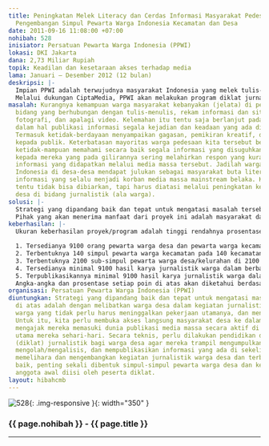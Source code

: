 ```yaml
---
title: Peningkatan Melek Literacy dan Cerdas Informasi Masyarakat Pedesaan melalui
  Pengembangan Simpul Pewarta Warga Indonesia Kecamatan dan Desa
date: 2011-09-16 11:08:00 +07:00
nohibah: 528
inisiator: Persatuan Pewarta Warga Indonesia (PPWI)
lokasi: DKI Jakarta
dana: 2,73 Miliar Rupiah
topik: Keadilan dan kesetaraan akses terhadap media
lama: Januari – Desember 2012 (12 bulan)
deskripsi: |-
  Impian PPWI adalah terwujudnya masyarakat Indonesia yang melek tulis-baca secara aktif-kreatif, menjadikan kegiatan baca-tulis sebagai kesehariannya, komunis warga yang mampu membaca keadaan sekitar dan merekamnya dalam berbagai bentuk yang mereka dapat lakukan, termasuk menggunakan berbagai peralatan teknologi informasi. Untuk itu, warga perlu dilibatkan secara teknis masuk ke dalam dunia jurnalistik yang mengharuskan setiap aktivis-jurnalis bergiat menekuni dunia membaca, menulis, menyebarkan informasi/gagasan, dan merespon setiap feed-back dengan cerdas-kreatif menggunakan nalar. PPWI sejak awal dengan segala keterbatasannya mendorong percepatan melek literacy, melek media, dan cerdas informasi melalui diklat jurnalistik, tulis-menulis, fotografi, video, dll. Sayangnya, sasaran baru sebatas komunitas yang mudah dijangkau seperti kampus/sekolah, komunitas tertentu, dan dinas/instansi.
  Melalui dukungan CiptaMedia, PPWI akan melakukan program diklat jurnalistik warga kepada warga desa/kelurahan dan membentuk simpul-simpul pewarta warga di setiap kecamatan dan desa sasaran. Kemampuan jurnalistik akan menjadi bekal dalam melakukan aktivitas mengumpulkan, menyimpan, mengolah/menganalisa, dan mempublikasikan informasi dari kecamatan/desa tempat domisili warga. Selanjutnya, dibentuk simpul dan sub-simpul yang akan menjadi jalur komunikasi dan koordinasi lanjutan bagi setiap pewarta warga kecamatan/desa. Monitoring, evaluasi, dan bimbingan akan dilakukan terus-menerus secara berjenjang oleh pengurus PPWI di tingkat kabupaten/kota, provinsi, dan nasional, agar proses melek literacy dan cerdas informasi dapat menular ke desa yang belum tersentuh program ini.
masalah: Kurangnya kemampuan warga masyarakat kebanyakan (jelata) di pedesaan dalam
  bidang yang berhubungan dengan tulis-menulis, rekam informasi dan situasi lingkungan,
  fotografi, dan apalagi video. Kelemahan itu tentu saja berlanjut pada ketidak-mampuan
  dalam hal publikasi informasi segala kejadian dan keadaan yang ada di sekitarnya.
  Termasuk ketidak-berdayaan menyampaikan gagasan, pemikiran kreatif, dan usulan solusi
  kepada publik. Keterbatasan mayoritas warga pedesaan kita tersebut berkorelasi terhadap
  ketidak-mampuan memahami secara baik segala informasi yang disuguhkan media massa
  kepada mereka yang pada gilirannya sering melahirkan respon yang kurang tepat terhadap
  informasi yang didapatkan melalui media massa tersebut. Jadilah warga masyarakat
  Indonesia di desa-desa mendapat julukan sebagai masyarakat buta literacy dan buta
  informasi yang selalu menjadi korban media massa mainstream belaka. Kondisi ini
  tentu tidak bisa dibiarkan, tapi harus diatasi melalui peningkatan kemampuan warga
  desa di bidang jurnalistik (ala warga).
solusi: |-
  Strategi yang dipandang baik dan tepat untuk mengatasi masalah tersebut di atas adalah dengan melibatkan warga desa dalam kegiatan jurnalistik ala pewarta warga yang tidak perlu harus meninggalkan pekerjaan utamanya, dan menjadi wartawan. Untuk itu, kita perlu membuka akses langsung masyarakat desa ke dalam dunia jurnalisme, mengajak mereka memasuki dunia publikasi media massa secara aktif di sela-sela aktivitas utama mereka sehari-hari. Secara teknis, perlu dilakukan pendidikan dan latihan (diklat) jurnalistik bagi warga desa agar mereka trampil mengumpulkan, menyimpan, mengolah/mengalisis, dan mempublikasikan informasi yang ada di sekelilingnya. Untuk memelihara dan mengembangkan kegiatan jurnalistik warga desa dan terbina dengan baik, penting sekali dibentuk simpul-simpul pewarta warga desa dan kecamatan yang anggota awal diisi oleh peserta diklat.
  Pihak yang akan menerima manfaat dari proyek ini adalah masyarakat dari berbagai lapisan pedesaan/kelurahan di daerah-daerah. Secara khusus, mereka yang dapat memperoleh manfaat langsung berjumlah 9100 orang, yang terdiri atas 7000 orang pewarta desa/kelurahan (sub-simpul desa/kelurahan) dan 2100 orang pewarta kecamatan (simpul kecamatan) di 1400 desa/kelurahan dan 140 kecamatan pada 28 kabupaten/kota yang sudah terdapat kepengurusan DPC/DPD PPWI-nya saat ini.
keberhasilan: |-
  Ukuran keberhasilan proyek/program adalah tinggi rendahnya prosentase dari angka yang dicapai pada setiap 5 poin berikut:

  1. Tersedianya 9100 orang pewarta warga desa dan pewarta warga kecamatan yang memiliki kemampuan dasar jurnalistik yang dalam kesehariannya dapat melakukan kegiatan : mengumpulkan, menyimpan, mengolah/menganalisa, dan mempublikasikan informasi ala jurnalis masyarakat melalui berbagai sarana, fasilitas, dan media yang ada.
  2. Terbentuknya 140 simpul pewarta warga kecamatan pada 140 kecamatan sasaran program yang dikelola oleh 15 pewarta warga yang sudah dilatih di setiap kecamatan.
  3. Terbentuknya 2100 sub-simpul pewarta warga desa/kelurahan di 2100 desa sasaran program yang dikelola oleh 5 pewarta warga yang sudah dilatih di setiap desa.
  4. Tersedianya minimal 9100 hasil karya jurnalistik warga dalam berbagai bentuk (tulisan, rekaman, foto, video, dan lain-lain) dari setiap pewarta warga yang sudah dilatih setiap minggu, dengan asumsi setiap pewarta warga desa dan kecamatan menghasilkan 1 hasil karya.
  5. Terpublikasikannya minimal 9100 hasil karya jurnalistik warga dalam berbagai bentuk (tulisan, rekaman, foto, video, dan lain-lain) dari setiap pewarta warga yang sudah dilatih setiap minggu, dengan asumsi setiap pewarta warga desa dan kecamatan menghasilkan 1 hasil karya.
  Angka-angka dan prosentase setiap poin di atas akan diketahui berdasarkan hasil monitoring dan evaluasi mingguan yang akan dilakukan secara berjenjang oleh DPC, DPD, dan DPN PPWI secara terus-menerus.
organisasi: Persatuan Pewarta Warga Indonesia (PPWI)
diuntungkan: Strategi yang dipandang baik dan tepat untuk mengatasi masalah tersebut
  di atas adalah dengan melibatkan warga desa dalam kegiatan jurnalistik ala pewarta
  warga yang tidak perlu harus meninggalkan pekerjaan utamanya, dan menjadi wartawan.
  Untuk itu, kita perlu membuka akses langsung masyarakat desa ke dalam dunia jurnalisme,
  mengajak mereka memasuki dunia publikasi media massa secara aktif di sela-sela aktivitas
  utama mereka sehari-hari. Secara teknis, perlu dilakukan pendidikan dan latihan
  (diklat) jurnalistik bagi warga desa agar mereka trampil mengumpulkan, menyimpan,
  mengolah/mengalisis, dan mempublikasikan informasi yang ada di sekelilingnya. Untuk
  memelihara dan mengembangkan kegiatan jurnalistik warga desa dan terbina dengan
  baik, penting sekali dibentuk simpul-simpul pewarta warga desa dan kecamatan yang
  anggota awal diisi oleh peserta diklat.
layout: hibahcmb
---
```


![528](/static/img/hibahcmb/528.png){: .img-responsive }{: width="350" }

### {{ page.nohibah }} - {{ page.title }}

---
